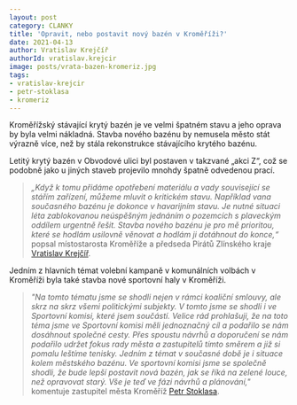 ```yaml
---
layout: post
category: CLANKY
title: 'Opravit, nebo postavit nový bazén v Kroměříži?'
date: 2021-04-13
author: Vratislav Krejčíř
authorId: vratislav.krejcir
image: posts/vrata-bazen-kromeriz.jpg
tags: 
- vratislav-krejcir
- petr-stoklasa
- kromeriz
---
```



Kroměřížský stávající krytý bazén je ve velmi špatném stavu a jeho oprava by byla velmi nákladná. Stavba nového bazénu by nemusela město stát výrazně více, než by stála rekonstrukce stávajícího krytého bazénu. 

Letitý krytý bazén v Obvodové ulici byl postaven v takzvané „akci Z“, což se podobně jako u jiných staveb projevilo mnohdy špatně odvedenou prací. 

> *„Když k tomu přidáme opotřebení materiálu a vady související se stářím zařízení, můžeme mluvit o kritickém stavu. Například vana současného bazénu je dokonce v havarijním stavu. Je nutné situaci léta zablokovanou neúspěšným jednáním o pozemcích s plaveckým oddílem urgentně řešit. Stavba nového bazénu je pro mě prioritou, které se hodlám usilovně věnovat a hodlám ji dotáhnout do konce,“* popsal místostarosta Kroměříže a předseda Pirátů Zlínského kraje [Vratislav Krejčíř](http://www.pirati.cz).
> 
 
Jedním z hlavních témat volební kampaně v komunálních volbách v Kroměříži byla také stavba nové sportovní haly v Kroměříži. 

> *"Na tomto tématu jsme se shodli nejen v rámci koaliční smlouvy, ale skrz na skrz všemi politickými subjekty. V tomto jsme se shodli i ve Sportovní komisi, které jsem součástí. Velice rád prohlašuji, že na toto téma jsme ve Sportovní komisi měli jednoznačný cíl a podařilo se nám dosáhnout společné cesty. Přes spoustu návrhů a doporučení se nám podařilo udržet fokus rady města a zastupitelů tímto směrem a již si pomalu leštíme tenisky. Jedním z témat v současné době je i situace kolem městského bazénu. Ve sportovní komisi jsme se společně shodli, že bude lepší postavit nová bazén, jak se říká na zelené louce, než opravovat starý. Vše je teď ve fázi návrhů a plánování,"* komentuje zastupitel města Kroměříž [Petr Stoklasa](https://zlinsky.pirati.cz/lide/petr-stoklasa/). 
